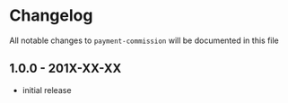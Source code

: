 # Changelog

All notable changes to `payment-commission` will be documented in this file

## 1.0.0 - 201X-XX-XX

- initial release
